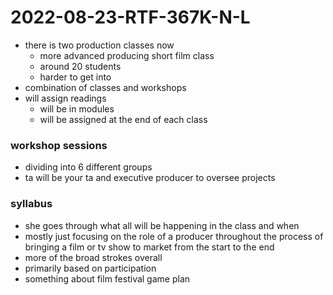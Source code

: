 # 2022-08-23-RTF-367K-N-L
- there is two production classes now
  - more advanced producing short film class 
  - around 20 students
  - harder to get into 
- combination of classes and workshops
- will assign readings
  - will be in modules
  - will be assigned at the end of each class 

### workshop sessions
- dividing into 6 different groups
- ta will be your ta and executive producer to oversee projects

### syllabus
- she goes through what all will be happening in the class and when 
- mostly just focusing on the role of a producer throughout the process of bringing a film or tv show to market from the start to the end
- more of the broad strokes overall 
- primarily based on participation
- something about film festival game plan 
